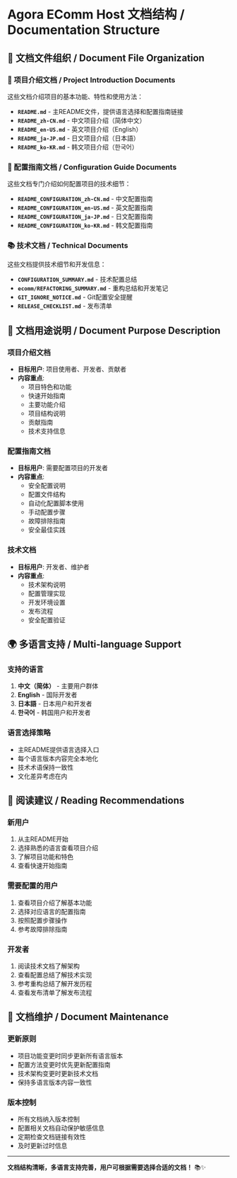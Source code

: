 # Agora EComm Host 文档结构 / Documentation Structure

## 📁 文档文件组织 / Document File Organization

### 🌟 项目介绍文档 / Project Introduction Documents
这些文档介绍项目的基本功能、特性和使用方法：

- **`README.md`** - 主README文件，提供语言选择和配置指南链接
- **`README_zh-CN.md`** - 中文项目介绍（简体中文）
- **`README_en-US.md`** - 英文项目介绍（English）
- **`README_ja-JP.md`** - 日文项目介绍（日本語）
- **`README_ko-KR.md`** - 韩文项目介绍（한국어）

### 🔧 配置指南文档 / Configuration Guide Documents
这些文档专门介绍如何配置项目的技术细节：

- **`README_CONFIGURATION_zh-CN.md`** - 中文配置指南
- **`README_CONFIGURATION_en-US.md`** - 英文配置指南
- **`README_CONFIGURATION_ja-JP.md`** - 日文配置指南
- **`README_CONFIGURATION_ko-KR.md`** - 韩文配置指南

### 📚 技术文档 / Technical Documents
这些文档提供技术细节和开发信息：

- **`CONFIGURATION_SUMMARY.md`** - 技术配置总结
- **`ecomm/REFACTORING_SUMMARY.md`** - 重构总结和开发笔记
- **`GIT_IGNORE_NOTICE.md`** - Git配置安全提醒
- **`RELEASE_CHECKLIST.md`** - 发布清单

## 🎯 文档用途说明 / Document Purpose Description

### 项目介绍文档
- **目标用户**: 项目使用者、开发者、贡献者
- **内容重点**: 
  - 项目特色和功能
  - 快速开始指南
  - 主要功能介绍
  - 项目结构说明
  - 贡献指南
  - 技术支持信息

### 配置指南文档
- **目标用户**: 需要配置项目的开发者
- **内容重点**:
  - 安全配置说明
  - 配置文件结构
  - 自动化配置脚本使用
  - 手动配置步骤
  - 故障排除指南
  - 安全最佳实践

### 技术文档
- **目标用户**: 开发者、维护者
- **内容重点**:
  - 技术架构说明
  - 配置管理实现
  - 开发环境设置
  - 发布流程
  - 安全配置验证

## 🌍 多语言支持 / Multi-language Support

### 支持的语言
1. **中文（简体）** - 主要用户群体
2. **English** - 国际开发者
3. **日本語** - 日本用户和开发者
4. **한국어** - 韩国用户和开发者

### 语言选择策略
- 主README提供语言选择入口
- 每个语言版本内容完全本地化
- 技术术语保持一致性
- 文化差异考虑在内

## 📖 阅读建议 / Reading Recommendations

### 新用户
1. 从主README开始
2. 选择熟悉的语言查看项目介绍
3. 了解项目功能和特色
4. 查看快速开始指南

### 需要配置的用户
1. 查看项目介绍了解基本功能
2. 选择对应语言的配置指南
3. 按照配置步骤操作
4. 参考故障排除指南

### 开发者
1. 阅读技术文档了解架构
2. 查看配置总结了解技术实现
3. 参考重构总结了解开发历程
4. 查看发布清单了解发布流程

## 🔄 文档维护 / Document Maintenance

### 更新原则
- 项目功能变更时同步更新所有语言版本
- 配置方法变更时优先更新配置指南
- 技术架构变更时更新技术文档
- 保持多语言版本内容一致性

### 版本控制
- 所有文档纳入版本控制
- 配置相关文档自动保护敏感信息
- 定期检查文档链接有效性
- 及时更新过时信息

---

**文档结构清晰，多语言支持完善，用户可根据需要选择合适的文档！** 📚✨
